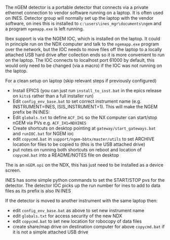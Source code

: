 The nGEM detector is a portable detector that connects via a private ethernet connection to vendor software running on a laptop. It is often used on INES. Detector group will normally set up the laptop with the vendor software, on ines this is installed to `c:\users\ines_mgr\documents\ngem` and a program `ngemapp.exe` is left running.

Ibex support is via the NGEM IOC, which is installed on the laptop. It could in principle run on the NDX computer and talk to the `ngemapp.exe` program over the network, but the IOC needs to move files off the laptop to a locally attached USB hard drive after collection ends so it is more convenient to run on the laptop. The IOC connects to localhost port 61000 by default, this would only need to be changed (via a macro) if the IOC was not running on the laptop.  

For a clean setup on laptop (skip relevant steps if previously configured)
* Install EPICS (you can just run `install_to_inst.bat` in the epics release on `kits$` rather than a full installer run)
* Edit `config_env_base.bat` to set correct instrument name (e.g. INSTRUMENT=INES, ISIS_INSTRUMENT=1). This will make the NGEM prefix be IN:INES:
* Edit `globals.txt` to define `ACF_IH1` so the NX computer can start/stop nGEM via PVs e.g. `ACF_IH1=NDXINES`
* Create shortcuts on desktop pointing at `gateway/start_gateways.bat` and `runIOC.bat` for NGEM ioc
* edit `copycmd.bat` in `support/ngem-bbtx/master/utils` to set ARCHIVE location for files to be copied to (this is the USB attached drive)
* put notes on running both shortcuts on reboot and location of `copycmd.bat` into a README/NOTES file on desktop

The is an `nGEM.opi` on the NDX, this has just need to be installed as a device screen.

INES has some simple python commands to set the START/STOP pvs for the detector. The detector IOC picks up the run number for ines to add to data files as its prefix is also IN:INES  

If the detector is moved to another instrument with the same laptop then:

* edit `config_env_base.bat` as above to set new instrument name
* edit `globals.txt` for access security of the new NDX
* edit `copycmd.bat` to set new location for robocopy of data files
* create share/map drive on destination computer for above `copycmd.bat` if it is not a simple attached USB drive

     